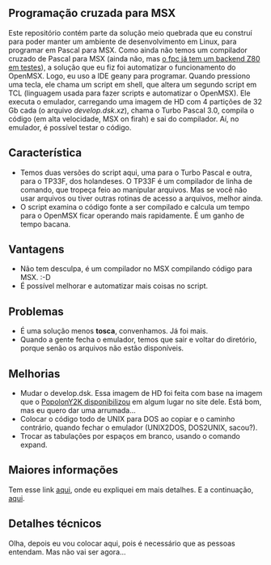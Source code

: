## Programação cruzada para MSX
Este repositório contém parte da solução meio quebrada que eu construí para poder manter um ambiente de desenvolvimento em Linux, para programar em Pascal para MSX. 
Como ainda não temos um compilador cruzado de Pascal para MSX (ainda não, mas [o fpc já tem um backend Z80 em testes](https://wiki.freepascal.org/Z80)), a solução que eu fiz foi automatizar o funcionamento do OpenMSX. Logo, eu uso a IDE geany para programar. Quando pressiono uma tecla, ele chama um script em shell, que altera um segundo script em TCL (linguagem usada para fazer scripts e automatizar o OpenMSX). Ele executa o emulador, carregando uma imagem de HD com 4 partições de 32 Gb cada (o arquivo *develop.dsk.xz*), chama o Turbo Pascal 3.0, compila o código (em alta velocidade, MSX on firah) e sai do compilador. Aí, no emulador, é possível testar o código.
## Característica
 - Temos duas versões do script aqui, uma para o Turbo Pascal e outra, para o TP33F, dos holandeses. O TP33F é um compilador de linha de comando, que tropeça feio ao manipular arquivos. Mas se você não usar arquivos ou tiver outras rotinas de acesso a arquivos, melhor ainda.
 - O script examina o código fonte a ser compilado e calcula um tempo para o OpenMSX ficar operando mais rapidamente. É um ganho de tempo bacana.
## Vantagens
 - Não tem desculpa, é um compilador no MSX compilando código para MSX. :-D
 - É possível melhorar e automatizar mais coisas no script.
## Problemas
 - É uma solução menos **tosca**, convenhamos. Já foi mais.
 - Quando a gente fecha o emulador, temos que sair e voltar do diretório, porque senão os arquivos não estão disponíveis.
## Melhorias
 - Mudar o develop.dsk. Essa imagem de HD foi feita com base na imagem que o [PopolonY2K disponibilizou](http://www.popolony2k.com.br/) em algum lugar no site dele. Está bom, mas eu quero dar uma arrumada...
 - Colocar o código todo de UNIX para DOS ao copiar e o caminho contrário, quando fechar o emulador (UNIX2DOS, DOS2UNIX, sacou?).
 - Trocar as tabulações por espaços em branco, usando o comando expand.
## Maiores informações
 Tem esse link [aqui](https://www.retrocomputaria.com.br/2020/04/06/montando-um-ambiente-de-desenvolvimento-cruzado-para-msx-ou-tentando/), onde eu expliquei em mais detalhes. E a continuação, [aqui](https://www.retrocomputaria.com.br/2020/04/13/update-montando-um-ambiente-de-desenvolvimento-cruzado-para-msx-ou-tentando/).
## Detalhes técnicos
 Olha, depois eu vou colocar aqui, pois é necessário que as pessoas entendam. Mas não vai ser agora...

